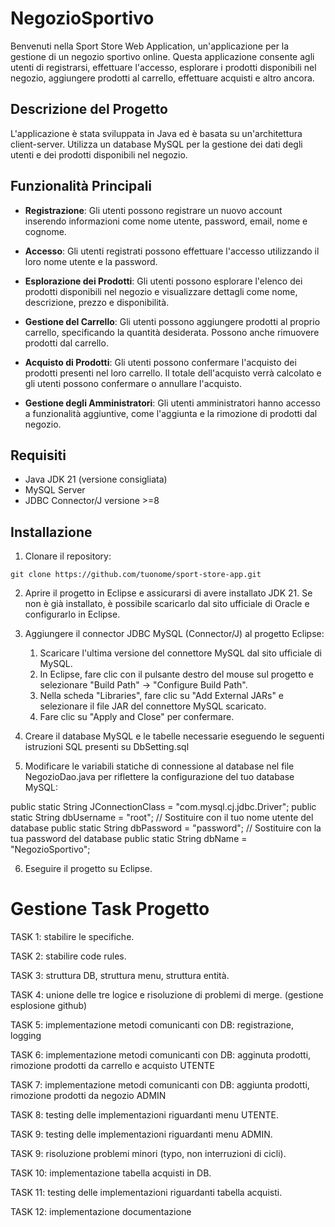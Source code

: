 # NegozioSportivo

Benvenuti nella Sport Store Web Application, un'applicazione per la gestione di un negozio sportivo online. Questa applicazione consente agli utenti di registrarsi, effettuare l'accesso, esplorare i prodotti disponibili nel negozio, aggiungere prodotti al carrello, effettuare acquisti e altro ancora.

## Descrizione del Progetto

L'applicazione è stata sviluppata in Java ed è basata su un'architettura client-server. Utilizza un database MySQL per la gestione dei dati degli utenti e dei prodotti disponibili nel negozio.

## Funzionalità Principali

- **Registrazione**: Gli utenti possono registrare un nuovo account inserendo informazioni come nome utente, password, email, nome e cognome.

- **Accesso**: Gli utenti registrati possono effettuare l'accesso utilizzando il loro nome utente e la password.

- **Esplorazione dei Prodotti**: Gli utenti possono esplorare l'elenco dei prodotti disponibili nel negozio e visualizzare dettagli come nome, descrizione, prezzo e disponibilità.

- **Gestione del Carrello**: Gli utenti possono aggiungere prodotti al proprio carrello, specificando la quantità desiderata. Possono anche rimuovere prodotti dal carrello.

- **Acquisto di Prodotti**: Gli utenti possono confermare l'acquisto dei prodotti presenti nel loro carrello. Il totale dell'acquisto verrà calcolato e gli utenti possono confermare o annullare l'acquisto.

- **Gestione degli Amministratori**: Gli utenti amministratori hanno accesso a funzionalità aggiuntive, come l'aggiunta e la rimozione di prodotti dal negozio.

## Requisiti

- Java JDK 21 (versione consigliata)
- MySQL Server
- JDBC Connector/J versione >=8

## Installazione

1. Clonare il repository:

`git clone https://github.com/tuonome/sport-store-app.git`

2. Aprire il progetto in Eclipse e assicurarsi di avere installato JDK 21. Se non è già installato, è possibile scaricarlo dal sito ufficiale di Oracle e configurarlo in Eclipse.

3. Aggiungere il connector JDBC MySQL (Connector/J) al progetto Eclipse:
   1. Scaricare l'ultima versione del connettore MySQL dal sito ufficiale di MySQL.
   2. In Eclipse, fare clic con il pulsante destro del mouse sul progetto e selezionare "Build Path" -> "Configure Build Path".
   3. Nella scheda "Libraries", fare clic su "Add External JARs" e selezionare il file JAR del connettore MySQL scaricato.
   4. Fare clic su "Apply and Close" per confermare.

4. Creare il database MySQL e le tabelle necessarie eseguendo le seguenti istruzioni SQL presenti su DbSetting.sql

5. Modificare le variabili statiche di connessione al database nel file NegozioDao.java per riflettere la configurazione del tuo database MySQL:

public static String JConnectionClass = "com.mysql.cj.jdbc.Driver";
public static String dbUsername = "root"; // Sostituire con il tuo nome utente del database
public static String dbPassword = "password"; // Sostituire con la tua password del database
public static String dbName = "NegozioSportivo";

6. Eseguire il progetto su Eclipse.

# Gestione Task Progetto

TASK 1: stabilire le specifiche.

TASK 2: stabilire code rules.

TASK 3: struttura DB, struttura menu, struttura entità.

TASK 4: unione delle tre logice e risoluzione di problemi di merge. (gestione esplosione github)

TASK 5: implementazione metodi comunicanti con DB: registrazione, logging

TASK 6: implementazione metodi comunicanti con DB: agginuta prodotti, rimozione prodotti da carrello e acquisto UTENTE

TASK 7: implementazione metodi comunicanti con DB: aggiunta prodotti, rimozione prodotti da negozio ADMIN

TASK 8: testing delle implementazioni riguardanti menu UTENTE.

TASK 9: testing delle implementazioni riguardanti menu ADMIN.

TASK 9: risoluzione problemi minori (typo, non interruzioni di cicli).

TASK 10: implementazione tabella acquisti in DB.

TASK 11: testing delle implementazioni riguardanti tabella acquisti.

TASK 12: implementazione documentazione
